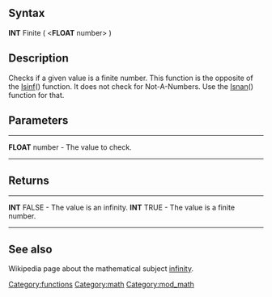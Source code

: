 Syntax
------

**INT** Finite ( &lt;**FLOAT** number&gt; )

Description
-----------

Checks if a given value is a finite number. This function is the
opposite of the [Isinf](Isinf "wikilink")() function. It does not check
for Not-A-Numbers. Use the [Isnan](Isnan "wikilink")() function for
that.

Parameters
----------

  ------------------ -----------------------
  **FLOAT** number   - The value to check.
  ------------------ -----------------------

Returns
-------

  --------------- ---------------------------------
  **INT** FALSE   - The value is an infinity.
  **INT** TRUE    - The value is a finite number.
  --------------- ---------------------------------

See also
--------

Wikipedia page about the mathematical subject
[infinity](http://www.wikipedia.org/wiki/Infinity).

<Category:functions> <Category:math> <Category:mod_math>
